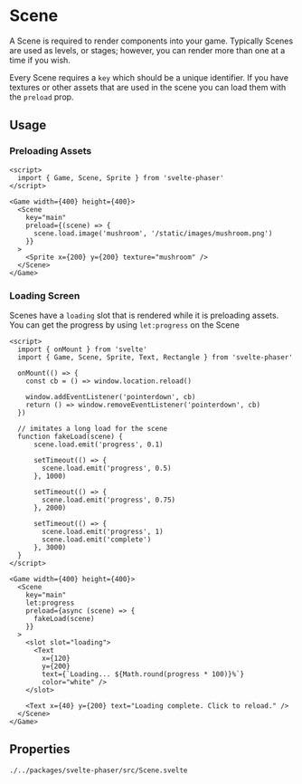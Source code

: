 # Scene

A Scene is required to render components into your game. Typically Scenes are used as levels, or stages; however,
you can render more than one at a time if you wish.

Every Scene requires a `key` which should be a unique identifier. If you have textures or other assets that are used in the scene
you can load them with the `preload` prop.

## Usage

### Preloading Assets

```example
<script>
  import { Game, Scene, Sprite } from 'svelte-phaser'
</script>

<Game width={400} height={400}>
  <Scene
    key="main"
    preload={(scene) => {
      scene.load.image('mushroom', '/static/images/mushroom.png')
    }}
  >
    <Sprite x={200} y={200} texture="mushroom" />
  </Scene>
</Game>
```

### Loading Screen

Scenes have a `loading` slot that is rendered while it is preloading assets. You can get the progress
by using `let:progress` on the Scene

```example
<script>
  import { onMount } from 'svelte'
  import { Game, Scene, Sprite, Text, Rectangle } from 'svelte-phaser'

  onMount(() => {
    const cb = () => window.location.reload()

    window.addEventListener('pointerdown', cb)
    return () => window.removeEventListener('pointerdown', cb)
  })

  // imitates a long load for the scene
  function fakeLoad(scene) {
      scene.load.emit('progress', 0.1)

      setTimeout(() => {
        scene.load.emit('progress', 0.5)
      }, 1000)

      setTimeout(() => {
        scene.load.emit('progress', 0.75)
      }, 2000)

      setTimeout(() => {
        scene.load.emit('progress', 1)
        scene.load.emit('complete')
      }, 3000)
  }
</script>

<Game width={400} height={400}>
  <Scene
    key="main"
    let:progress
    preload={async (scene) => {
      fakeLoad(scene)
    }}
  >
    <slot slot="loading">
      <Text
        x={120}
        y={200}
        text={`Loading... ${Math.round(progress * 100)}%`}
        color="white" />
    </slot>

    <Text x={40} y={200} text="Loading complete. Click to reload." />
  </Scene>
</Game>
```

## Properties

```properties
./../packages/svelte-phaser/src/Scene.svelte
```
